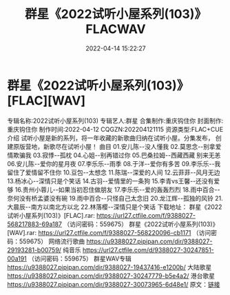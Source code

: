 ﻿---
title: 群星《2022试听小屋系列(103)》FLACWAV
date: 2022-04-14 15:22:27
categories: 新碟专辑、稀有等精品
tags: 国语流行
---
# 群星《2022试听小屋系列(103)》[FLAC][WAV]

专辑名称:2022试听小屋系列(103)
专辑艺人:群星
合集制作:重庆钩住你
封面制作:重庆钩住你
制作时间:2022-04-12
CQGZN:202204121115
资源类型:FLAC+CUE
介绍
试听小屋是新的系列，将一年收藏的新歌曲归纳在试听小屋。分集发布，
创建原版营地，新歌尽在试听小屋！
曲目
01.安儿陈--没人懂我
02.莫思念--别拿爱情欺骗我
03.寂悸--孤枕
04.心姐--别再错过你
05.巴桑拉姆--西藏西藏 别来无恙
06.安儿陈--爱你的星月夜
07.李乐乐--雨季
08.于洋--爱你有多苦
09.李乐乐--我留住了爱情留不住你
10.豆包--太想念
11.陈瑞--深爱的人间
12.云菲菲--风月无边
13.杨冰心--深情只是个笑话
14.古羽--爱情里的一条狗
15.李青vs王馨--还没有爱够
16.贵州小蓉儿--如果当初忍住做朋友
17.李乐乐--爱的轰轰烈烈
18.雨中百合--奈何没有桥孟婆没有碗
19.雨中百合--只怪自己太念旧
20.龙江辉--孤独的风铃
21.大晨辰--南方以南北方以北
22.林落樱--深情只是个笑话
下载地址：
群星《2022试听小屋系列(103)》[FLAC].rar: https://url27.ctfile.com/f/9388027-568217883-69a187
（访问密码：559675）
群星《2022试听小屋系列(103)》[WAV].rar: https://url27.ctfile.com/f/9388027-568220096-cb1171
（访问密码：559675）
网络流行歌曲
https://u9388027.pipipan.com/dir/9388027-29193281-b00759/
纯音乐
https://url27.ctfile.com/d/9388027-30247851-00a191
（访问密码：559675）
群星WAV专辑
https://u9388027.pipipan.com/dir/9388027-19437416-e1200b/
大陆歌星
https://u9388027.pipipan.com/dir/9388027-30247779-b5e4a2/
港台歌星
https://u9388027.pipipan.com/dir/9388027-30073965-6d48e1/
原文：[链接](https://blog.sina.com.cn/s/blog_1647c7e7601030wnt.html)